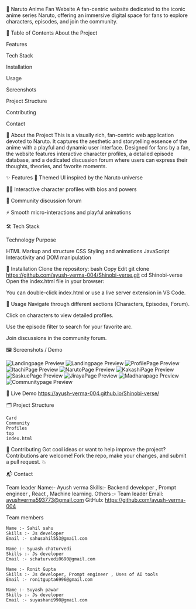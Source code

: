 

🍥 Naruto Anime Fan Website
A fan-centric website dedicated to the iconic anime series Naruto, offering an immersive digital space for fans to explore characters, episodes, and join the community.

📝 Table of Contents
About the Project

Features

Tech Stack

Installation

Usage

Screenshots 

Project Structure

Contributing

Contact

📌 About the Project
This is a visually rich, fan-centric web application devoted to Naruto. It captures the aesthetic and storytelling essence of the anime with a playful and dynamic user interface. Designed for fans by a fan, the website features interactive character profiles, a detailed episode database, and a dedicated discussion forum where users can express their thoughts, theories, and favorite moments.

✨ Features
🎨 Themed UI inspired by the Naruto universe

🧑‍💻 Interactive character profiles with bios and powers

💬 Community discussion forum

⚡ Smooth micro-interactions and playful animations

🛠 Tech Stack

Technology	Purpose

HTML	Markup and structure
CSS	Styling and animations
JavaScript	Interactivity and DOM manipulation


🚀 Installation
Clone the repository:
bash
Copy
Edit
git clone https://github.com/ayush-verma-004/Shinobi-verse.git
cd Shinobi-verse
Open the index.html file in your browser:

You can double-click index.html or use a live server extension in VS Code.

🔧 Usage
Navigate through different sections (Characters, Episodes, Forum).

Click on characters to view detailed profiles.

Use the episode filter to search for your favorite arc.

Join discussions in the community forum.

🖼 Screenshots / Demo

![Landingpage Preview](SampleImages/landingPage/landingPage1.png)
![Landingpage Preview](SampleImages/landingPage/landingPage2.png)
![ProfilePage Preview](SampleImages/profilePage/card.png)
![ItachiPage Preview](SampleImages/profilePage/itachi.png)
![NarutoPage Preview](SampleImages/profilePage/naruto.png)
![KakashiPage Preview](SampleImages/profilePage/kakashi.png)
![SaskuePage Preview](SampleImages/profilePage/sasuke.png)
![JirayaPage Preview](SampleImages/profilePage/jiraya.png)
![Madharapage Preview](SampleImages/profilePage/madara.png)
![Communitypage Preview](SampleImages/communityPage/community.png)

🔗 Live Demo 
    https://ayush-verma-004.github.io/Shinobi-verse/

🗂 Project Structure

    Card 
    Community
    Profiles
    top
    index.html

🤝 Contributing
Got cool ideas or want to help improve the project? Contributions are welcome!
Fork the repo, make your changes, and submit a pull request. 💥



📬 Contact

Team leader 
    Name:- Ayush verma
    Skills:- Backend developer , Prompt engineer , React , Machine learning.
    Others :- Team leader
    Email: ayushverma593773@gmail.com
    GitHub: https://github.com/ayush-verma-004

Team members 

    Name :- Sahil sahu
    Skills :- Js developer
    Email :- sahusahil553@gmail.com

    Name :- Syuash chaturvedi 
    Skills :- Js developer
    Email :- schaturvedi0690@gmail.com

    Name :- Ronit Gupta
    Skills :- Js developer, Prompt engineer , Uses of AI tools
    Email :- ronitgupta6996@gmail.com

    Name :- Suyash pawar 
    Skills :- Js developer
    Email :- suyashani990@gmail.com
